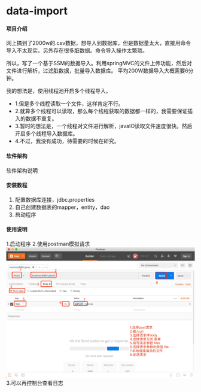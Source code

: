 # data-import

#### 项目介绍
网上搞到了2000w的.csv数据，想导入到数据库，但是数据量太大，直接用命令导入不太现实。另外存在很多脏数据。命令导入操作太繁琐。

所以，写了一个基于SSM的数据导入。利用springMVC的文件上传功能，然后对文件进行解析，过滤脏数据，批量导入数据库。 平均200W数据导入大概需要6分钟。

我的想法是，使用线程池开启多个线程导入。

- 1.但是多个线程读取一个文件，这样肯定不行。 
- 2.就算多个线程可以读取，那么每个线程获取的数据都一样的，我需要保证插入的数据不重复。 
- 3.暂时的想法是，一个线程对文件进行解析，javaIO读取文件速度很快。然后开启多个线程导入数据库。 
- 4.不过，我没有成功，待需要的时候在研究。

#### 软件架构
软件架构说明


#### 安装教程

1. 配置数据库连接，jdbc.properties
2. 自己创建数据表的mapper，entity，dao
3. 启动程序

#### 使用说明

1.启动程序
2.使用postman模拟请求
    ![image](1535768828856.jpg)
3.可以再控制台查看日志

